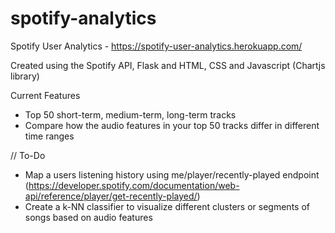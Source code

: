 # spotify-analytics

Spotify User Analytics - https://spotify-user-analytics.herokuapp.com/

Created using the Spotify API, Flask and HTML, CSS and Javascript (Chartjs library)


Current Features
  - Top 50 short-term, medium-term, long-term tracks
  - Compare how the audio features in your top 50 tracks differ in different time ranges
  
// To-Do
  - Map a users listening history using me/player/recently-played endpoint (https://developer.spotify.com/documentation/web-api/reference/player/get-recently-played/)
  - Create a k-NN classifier to visualize different clusters or segments of songs based on audio features
